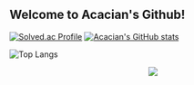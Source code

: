 ## Welcome to Acacian's Github!

[![Solved.ac Profile](http://mazassumnida.wtf/api/v2/generate_badge?boj=koo9811)](https://solved.ac/koo9811/)
[![Acacian's GitHub stats](https://github-readme-stats.vercel.app/api?username=Acacian)](https://github.com/anuraghazra/github-readme-stats)

![Top Langs](https://github-readme-stats.vercel.app/api/top-langs/?username=Acacian&layout=compact)
<p align="center">
  <img src="https://img.shields.io/badge/React-61DAFB?style=flat-square&logo=React&logoColor=black"/>
</p>
